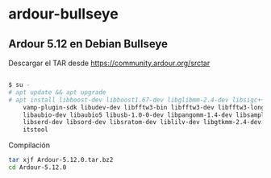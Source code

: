 # ardour-bullseye
## Ardour 5.12 en Debian Bullseye

Descargar el TAR desde https://community.ardour.org/srctar

```bash

$ su -
# apt update && apt upgrade
# apt install libboost-dev libboost1.67-dev libglibmm-2.4-dev libsigc++-2.0-dev libtag1-dev \
    vamp-plugin-sdk libudev-dev libfftw3-bin libfftw3-dev libfftw3-long3 libfftw3-quad3 \
    libaubio-dev libaubio5 libusb-1.0-0-dev libpangomm-1.4-dev libsamplerate0-dev  lv2-dev \
    libserd-dev libsord-dev libsratom-dev liblilv-dev libgtkmm-2.4-dev libsuil-dev libreadline6-dev \
    itstool
```

Compilación
```bash
tar xjf Ardour-5.12.0.tar.bz2
cd Ardour-5.12.0
```
